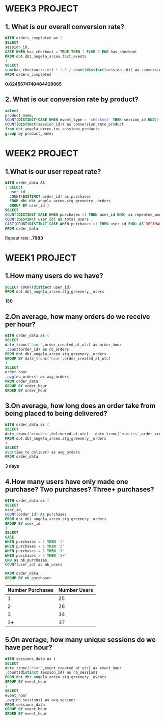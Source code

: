 # WEEK3 PROJECT

## 1. What is our overall conversion rate?
``` sql
WITH orders_completed as (
SELECT
session_id,
CASE WHEN has_checkout = TRUE THEN 1 ELSE 0 END has_checkout 
FROM dbt.dbt_angela_arceo.fact_events
)
SELECT
sum(has_checkout::int) * 1.0 / count(distinct(session_id)) as conversion_rate
FROM orders_completed
```
**0.6245674740484429065**

## 2. What is our conversion rate by product?
``` sql
select
product_name,
COUNT(DISTINCT(CASE WHEN event_type = 'checkout' THEN session_id END)) * 1.0 /
COUNT(DISTINCT(session_id)) as conversion_rate_product
from dbt_angela_arceo.ini_sessions_products
group by product_name;
```

# WEEK2 PROJECT

## 1.What is our user repeat rate?

``` sql
WITH order_data AS 
( SELECT 
  user_id ,
  COUNT(DISTINCT order_id) as purchases 
  FROM dbt.dbt_angela_arceo.stg_greenery__orders
  GROUP BY user_id ) 
SELECT 
COUNT(DISTINCT CASE WHEN purchases >1 THEN user_id END) as repeated_users,
COUNT(DISTINCT user_id) as total_users ,
CAST(COUNT(DISTINCT CASE WHEN purchases >1 THEN user_id END) AS DECIMAL(7,2) )/COUNT(DISTINCT user_id) as repeat_pct 
FROM order_data

```
Repeat rate: **.7983**


# WEEK1 PROJECT

## 1.How many users do we have?
``` sql
SELECT COUNT(distinct user_id)
FROM dbt.dbt_angela_arceo.stg_greenery__users
```

**130**

## 2.On average, how many orders do we receive per hour?
```sql
WITH order_data as (
SELECT 
date_trunc('hour',order_created_at_utc) as order_hour
,count(order_id) as nb_orders
FROM dbt.dbt_angela_arceo.stg_greenery__orders
GROUP BY date_trunc('hour',order_created_at_utc)
)
SELECT 
order_hour
,avg(nb_orders) as avg_orders
FROM order_data
GROUP BY order_hour
ORDER BY order_hour

```
## 3.On average, how long does an order take from being placed to being delivered?

```sql
WITH order_data as (
SELECT 
date_trunc('minutes',delivered_at_utc) - date_trunc('minutes',order_created_at_utc) as time_to_deliver
FROM dbt.dbt_angela_arceo.stg_greenery__orders
)
SELECT 
avg(time_to_deliver) as avg_orders
FROM order_data
```
**3 days**

## 4.How many users have only made one purchase? Two purchases? Three+ purchases?
```sql
WITH order_data as (
SELECT 
user_id,
COUNT(order_id) AS purchases
FROM dbt.dbt_angela_arceo.stg_greenery__orders
GROUP BY user_id
)
SELECT 
CASE 
WHEN purchases = 1 THEN '1'
WHEN purchases = 2 THEN '2'
WHEN purchases = 3 THEN '3'
WHEN purchases > 3 THEN '3+'
END as nb_purchases,
COUNT(user_id) as nb_users

FROM order_data
GROUP BY nb_purchases
```
| Number Purchases  | Number Users |
| ----------------- | -------------|
|         1         |      25      |
|         2         |      28      |
|         3         |      34      |
|         3+        |      37      |

## 5.On average, how many unique sessions do we have per hour?

```sql
WITH sessions_data as (
SELECT 
date_trunc('hour',event_created_at_utc) as event_hour
,count(distinct session_id) as nb_sessions
FROM dbt.dbt_angela_arceo.stg_greenery__events
GROUP BY event_hour
)
SELECT 
event_hour
,avg(nb_sessions) as avg_sesions
FROM sessions_data
GROUP BY event_hour
ORDER BY event_hour
```

